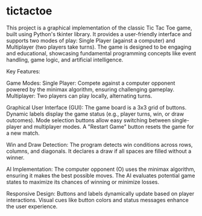 # tictactoe
This project is a graphical implementation of the classic Tic Tac Toe game, built using Python's tkinter library. It provides a user-friendly interface and supports two modes of play: Single Player (against a computer) and Multiplayer (two players take turns). The game is designed to be engaging and educational, showcasing fundamental programming concepts like event handling, game logic, and artificial intelligence.

Key Features:

Game Modes:
Single Player: Compete against a computer opponent powered by the minimax algorithm, ensuring challenging gameplay.
Multiplayer: Two players can play locally, alternating turns.

Graphical User Interface (GUI):
The game board is a 3x3 grid of buttons.
Dynamic labels display the game status (e.g., player turns, win, or draw outcomes).
Mode selection buttons allow easy switching between single-player and multiplayer modes.
A "Restart Game" button resets the game for a new match.

Win and Draw Detection:
The program detects win conditions across rows, columns, and diagonals.
It declares a draw if all spaces are filled without a winner.

AI Implementation:
The computer opponent (O) uses the minimax algorithm, ensuring it makes the best possible moves.
The AI evaluates potential game states to maximize its chances of winning or minimize losses.

Responsive Design:
Buttons and labels dynamically update based on player interactions.
Visual cues like button colors and status messages enhance the user experience.
